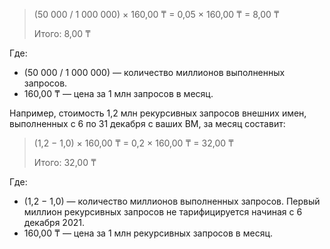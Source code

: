 > (50&nbsp;000 / 1&nbsp;000&nbsp;000) × 160,00&nbsp;₸ = 0,05 × 160,00&nbsp;₸ = 8,00&nbsp;₸
> 
> Итого: 8,00&nbsp;₸

Где:

* (50&nbsp;000 / 1&nbsp;000&nbsp;000) — количество миллионов выполненных запросов.
* 160,00&nbsp;₸ — цена за 1 млн запросов в месяц.

Например, стоимость 1,2 млн рекурсивных запросов внешних имен, выполненных с 6 по 31 декабря с ваших ВМ, за месяц составит:

> (1,2 − 1,0) × 160,00&nbsp;₸ = 0,2 × 160,00&nbsp;₸ = 32,00&nbsp;₸
> 
> Итого: 32,00&nbsp;₸

Где:

* (1,2 − 1,0) — количество миллионов выполненных запросов. Первый миллион рекурсивных запросов не тарифицируется начиная с 6 декабря 2021.
* 160,00&nbsp;₸ — цена за 1 млн рекурсивных запросов в месяц.